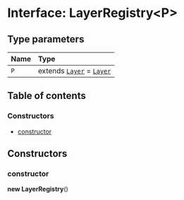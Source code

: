 # Interface: LayerRegistry\<P>

## Type parameters

| Name | Type |
| :------ | :------ |
| `P` | extends [`Layer`](/auto-docs/core/classes/Layer.md) = [`Layer`](/auto-docs/core/classes/Layer.md) |

## Table of contents

### Constructors

* [constructor](/auto-docs/core/interfaces/LayerRegistry.md#constructor)

## Constructors

### constructor

**new LayerRegistry**()
